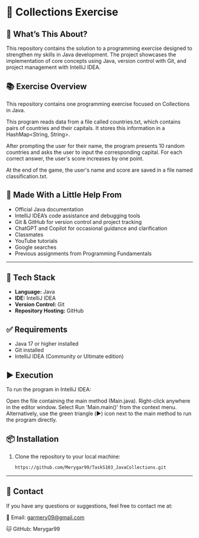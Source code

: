 # 🚀 Collections Exercise

## 🧩 What’s This About?
This repository contains the solution to a programming exercise designed to strengthen my skills in Java development. The project showcases the implementation of core concepts using Java, version control with Git, and project management with IntelliJ IDEA.

## 📚 Exercise Overview
This repository contains one programming exercise focused on Collections in Java.

This program reads data from a file called countries.txt, which contains pairs of countries and their capitals. It stores this information in a HashMap<String, String>.

After prompting the user for their name, the program presents 10 random countries and asks the user to input the corresponding capital. For each correct answer, the user's score increases by one point.

At the end of the game, the user's name and score are saved in a file named classification.txt.

## 🙌 Made With a Little Help From
- Official Java documentation
- IntelliJ IDEA’s code assistance and debugging tools
- Git & GitHub for version control and project tracking
- ChatGPT and Copilot for occasional guidance and clarification
- Classmates
- YouTube tutorials
- Google searches
- Previous assignments from Programming Fundamentals

---

## 🔧 Tech Stack
- **Language:** Java
- **IDE:** IntelliJ IDEA
- **Version Control:** Git
- **Repository Hosting:** GitHub

## ✅ Requirements
- Java 17 or higher installed
- Git installed
- IntelliJ IDEA (Community or Ultimate edition)

## ▶️ Execution

To run the program in IntelliJ IDEA:

Open the file containing the main method (Main.java). Right-click anywhere in the editor window. Select Run 'Main.main()' from the context menu. Alternatively, use the green triangle (▶️) icon next to the main method to run the program directly.

## 📦 Installation
1. Clone the repository to your local machine:
   ```bash
   https://github.com/Merygar99/TaskS103_JavaCollections.git

---

## 📧 Contact
If you have any questions or suggestions, feel free to contact me at:

📧 Email: garmery09@gmail.com

🐱 GitHub: Merygar99
   
